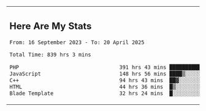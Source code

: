 <table border="0">
 <tr>
  <td>
      <h2>Here Are My Stats</h2>
 <!--START_SECTION:waka-->

```txt
From: 16 September 2023 - To: 20 April 2025

Total Time: 839 hrs 3 mins

PHP                                391 hrs 43 mins ███████████▓░░░░░░░░░░░░░   46.10 %
JavaScript                         148 hrs 56 mins ████▒░░░░░░░░░░░░░░░░░░░░   17.53 %
C++                                94 hrs 43 mins  ██▓░░░░░░░░░░░░░░░░░░░░░░   11.15 %
HTML                               44 hrs 36 mins  █▒░░░░░░░░░░░░░░░░░░░░░░░   05.25 %
Blade Template                     32 hrs 24 mins  █░░░░░░░░░░░░░░░░░░░░░░░░   03.81 %
```

<!--END_SECTION:waka-->
  </td>
    <td>
   <div align="start">
        <a href="https://open.spotify.com/user/dxso20he52f5d4ti73duavf95">
        <img width="200px" src="https://spotify-github-profile.kittinanx.com/api/view.svg?uid=dxso20he52f5d4ti73duavf95&cover_image=true&theme=default&show_offline=false&background_color=121212&interchange=false" alt="Spotify Now Playing">
    </a>
</div> 

  </td>
 </tr>

</table>





